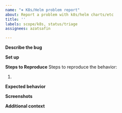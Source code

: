 ```yaml
---
name: "⎈ K8s/Helm problem report"
about: Report a problem with k8s/helm charts/etc
title: ''
labels: scope/k8s, status/triage
assignees: azatsafin

---
```


<!--

Don't forget to check for existing issues/discussions regarding your proposal. We might already have it.
https://github.com/provectus/kafka-ui/issues
https://github.com/provectus/kafka-ui/discussions

-->

**Describe the bug**
<!--(A clear and concise description of what the bug is.)-->


**Set up**
<!--
How do you run the app? Please provide as much info as possible:
1. App version (docker image version or check commit hash in the top left corner in UI)
2. Helm chart version, if you use one
3. Any IAAC configs

We might close the issue without further explanation if you don't provide such information.
-->


**Steps to Reproduce**
Steps to reproduce the behavior:

1. 

**Expected behavior**
<!--
(A clear and concise description of what you expected to happen)
-->

**Screenshots**
<!--
(If applicable, add screenshots to help explain your problem)
-->


**Additional context**
<!--
(Add any other context about the problem here)
-->
